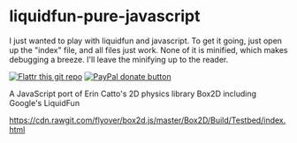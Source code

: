 liquidfun-pure-javascript
========
I just wanted to play with liquidfun and javascript. To get it going, just open up the "index" file, and all files just work. 
None of it is minified, which makes debugging a breeze. I'll leave the minifying up to the reader.

[![Flattr this git repo](http://api.flattr.com/button/flattr-badge-large.png)](https://flattr.com/submit/auto?user_id=isaacburns&url=https://github.com/flyover/box2d.js&title=box2d.js&language=JavaScript&tags=github&category=software) [![PayPal donate button](https://www.paypalobjects.com/en_US/i/btn/btn_donate_SM.gif)](https://www.paypal.com/cgi-bin/webscr?cmd=_donations&business=H9KUEZTZHHTXQ&lc=US&item_name=box2d.js&currency_code=USD&bn=PP-DonationsBF:btn_donate_SM.gif:NonHosted "Donate to this project using Paypal")

A JavaScript port of Erin Catto's 2D physics library Box2D including Google's LiquidFun

https://cdn.rawgit.com/flyover/box2d.js/master/Box2D/Build/Testbed/index.html
